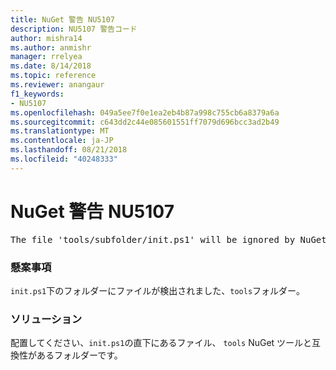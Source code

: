 ```yaml
---
title: NuGet 警告 NU5107
description: NU5107 警告コード
author: mishra14
ms.author: anmishr
manager: rrelyea
ms.date: 8/14/2018
ms.topic: reference
ms.reviewer: anangaur
f1_keywords:
- NU5107
ms.openlocfilehash: 049a5ee7f0e1ea2eb4b87a998c755cb6a8379a6a
ms.sourcegitcommit: c643dd2c44e085601551ff7079d696bcc3ad2b49
ms.translationtype: MT
ms.contentlocale: ja-JP
ms.lasthandoff: 08/21/2018
ms.locfileid: "40248333"
---
```

# <a name="nuget-warning-nu5107"></a>NuGet 警告 NU5107
<pre>The file 'tools/subfolder/init.ps1' will be ignored by NuGet because it is not directly under 'tools' folder. Place the file directly under 'tools' folder.</pre>

### <a name="issue"></a>懸案事項

`init.ps1`下のフォルダーにファイルが検出されました、`tools`フォルダー。


### <a name="solution"></a>ソリューション

配置してください、`init.ps1`の直下にあるファイル、 `tools` NuGet ツールと互換性があるフォルダーです。

